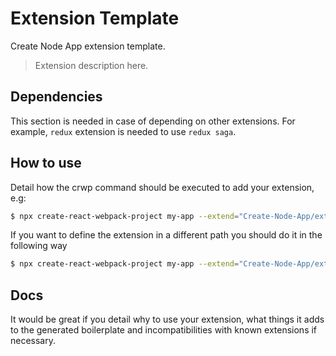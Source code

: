 # Extension Template

Create Node App extension template.

> Extension description here.

## Dependencies

This section is needed in case of depending on other extensions. For example, `redux` extension is needed to use `redux saga`.

## How to use

Detail how the crwp command should be executed to add your extension, e.g:

```sh
$ npx create-react-webpack-project my-app --extend="Create-Node-App/extension-template@master"
```

If you want to define the extension in a different path you should do it in the following way

```sh
$ npx create-react-webpack-project my-app --extend="Create-Node-App/extension-template@master#type=<path/to/extension>"
```

## Docs

It would be great if you detail why to use your extension, what things it adds to the generated boilerplate and incompatibilities with known extensions if necessary.
